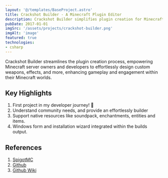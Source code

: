 ```yaml
---
layout: '@/templates/BaseProject.astro'
title: Crackshot Builder - A Minecraft Plugin Editor
description: Crackshot Builder simplifies plugin creation for Minecraft, enabling custom weapon and effect design to enhance gameplay.
pubDate: 2017-01-01
imgSrc: '/assets/projects/crackshot-builder.png'
imgAlt: 'image'
featured: true
technologies:
- csharp
---
```


Crackshot Builder streamlines the plugin creation process, empowering Minecraft server owners and developers to effortlessly design custom weapons, effects, and more, enhancing gameplay and engagement within their Minecraft worlds.

## Key Highlights

1. First project in my developer journey! 🎉
1. Understand community needs, and provide an effortlessly builder
2. Support native resources like soundpack, enchantments, entities and items.
3. Windows form and installation wizard integrated within the builds output.

## References 

1. <a href="https://www.spigotmc.org/resources/%E3%80%90visual-c-%E3%80%91crackshot-builder.34634/" target="_blank">SpigotMC</a>
2. <a href="https://github.com/Oskang09/CrackshotBuilder" target="_blank">Github</a>
3. <a href="https://github.com/Oskang09/CrackshotBuilder/wiki" target="_blank">Github Wiki</a>